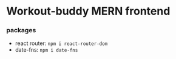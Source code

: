 # Workout-buddy MERN frontend

### packages
- react router: `npm i react-router-dom`
- date-fns: `npm i date-fns`